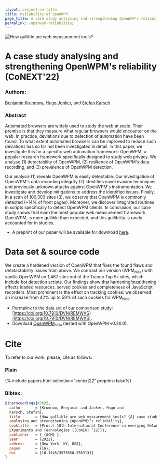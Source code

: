 ```yaml
---
layout: project-no-title
title: Reliability of OpenWPM
page_title: A case study analysing and strengthening OpenWPM's reliability
permalink: /openwpm-reliability/
---
```


![How gullible are web measurement tools?]({{site.url}}/assets/images/openwpm_banner.png)


# A case study analysing and strengthening OpenWPM's reliability (CoNEXT'22)

### Authors: 
[Benjamin Krumnow](mailto:benjamin.krumnow*ät*th-koeln.de),
[Hugo Jonker](mailto:hugo.jonker*ät*ou.nl), and
[Stefan Karsch](mailto:stefan.karsch*ät*th-koeln.de)

### Abstract
Automated browsers are widely used to study the web at scale.
Their premise is that they measure what regular browsers would encounter
on the web. In practice, deviations due to detection of automation have
been found. To what extent automated browsers can be improved to reduce
such deviations has so far not been investigated in detail.
In this paper, we investigate this for a specific web automation framework:
OpenWPM, a popular research framework specifically designed to study
web privacy.
We analyse (1) detectability of OpenWPM, (2) resilience
of OpenWPM's data recording, and (3) prevalence of OpenWPM detection.
	

Our analysis (1) reveals OpenWPM is easily detectable. 
Our investigation of OpenWPM's data recording integrity (2) identifies novel
evasion techniques and previously unknown attacks against OpenWPM's instrumentation.
We investigate and develop mitigations to address the identified issues. 
Finally, in a scan of 100,000 sites (3), we observe that OpenWPM is commonly
detected (~14% of front pages). Moreover, we discover integrated
routines in scripts specifically to detect OpenWPM clients.
In conclusion, our case study shows that even the most popular web measurement
framework, OpenWPM, is more gullible than expected, and this gullibility is
rarely accounted for in studies.

* A preprint of our paper will be available for download [here](https://www.open.ou.nl/hjo/papers/conext22.pdf).

# Data set & source code
We create a hardened version of OpenWPM that fixes the found flaws and detetactability issues from above. We contrast our version (WPM<sub>hide</sub>) with vanilla OpenWPM on 1,487 sites out of the Tranco Top 5k sites, which include bot detection scripts. 
Our findings show that hardening/stealthening affects loaded resources, served cookies and completeness of JavaScript recorders. 
Most prominent is the effect on tracking cookies: we observed an increase from 42% up to 59% of such cookies for WPM<sub>hide</sub>.

* Permalink to the data set of our comparison study: [https://doi.org/10.7910/DVN/REMWXS](https://doi.org/10.7910/DVN/REMWXS).
* Download [OpenWPM<sub>hide</sub>](https://github.com/bkrumnow/OpenWPM/tree/stealth_extension) (tested with OpenWPM v0.20.0).


# Cite
To refer to our work, please, cite as follows:

### Plain
{% include papers.html selection="conext22" preprint=false%}

### Bibtex:
```bibtex
@inproceedings{KJK22,
  author      = {Krumnow, Benjamin and Jonker, Hugo and
  Karsch, Stefan},
  title       = {How gullible are web measurement tools? {A} case study
  analysing and strengthening {OpenWPM}’s reliability},
  booktitle   = {Proc.\ 18th International Conference on emerging Networking
  EXperiments and Technologies {(CoNEXT ’22)}},
  publisher   = { {ACM} },
  year        = {2022},
  address     = {New York, NY, USA},
  pages       = {16},
  doi         = {10.1145/3555050.3569131}
}
```